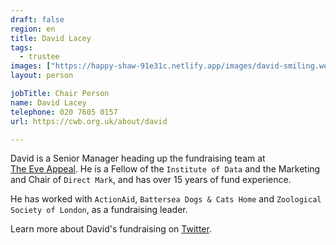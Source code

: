 ```yaml
---
draft: false
region: en
title: David Lacey
tags:
  - trustee
images: ["https://happy-shaw-91e31c.netlify.app/images/david-smiling.webp"]
layout: person

jobTitle: Chair Person
name: David Lacey
telephone: 020 7605 0157
url: https://cwb.org.uk/about/david

---
```


David is a Senior Manager heading up the fundraising team at [The&nbsp;Eve&nbsp;Appeal](https://eveappeal.org.uk/about-us/charity-information/meet-our-staff/). He is a Fellow of the `Institute of Data` and the Marketing and Chair of `Direct Mark`, and has over 15 years of fund&nbsp;experience.

He has worked with `ActionAid`, `Battersea Dogs & Cats Home` and `Zoological Society of London`, as a fundraising&nbsp;leader.

Learn more about David's fundraising on [Twitter](https://twitter.com/_david_lacey).

<!--
• David Lacey (rated out of 3):
  - performance: how does he move the needle?
  - trust:
    - What can he trust us with to make him shine?
-->
